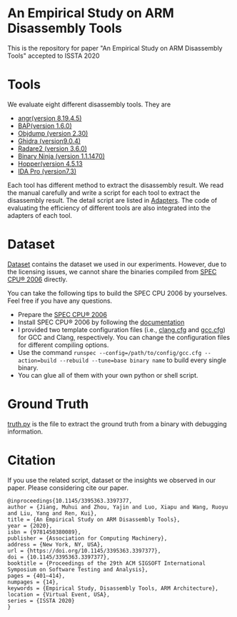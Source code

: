 # An Empirical Study on ARM Disassembly Tools
This is the repository for paper "An Empirical Study on ARM Disassembly Tools" accepted to ISSTA 2020


# Tools
We evaluate eight different disassembly tools. They are 
- [angr(version 8.19.4.5)](https://angr.io/) 
- [BAP(version 1.6.0)](https://github.comBinaryAnalysisPlatform/bap)
- [Objdump (version 2.30)](https://linux.die.net/man/1/objdump)
- [Ghidra (version9.0.4)](https://ghidra-sre.org/)
- [Radare2 (version 3.6.0)](https://www.radare.org/n/radare2.html)
- [Binary Ninja (version 1.1.1470)](https://binary.ninja/) 
- [Hopper(version 4.5.13](https://www.hopperapp.com/)
- [IDA Pro (version7.3)](https://www.hex-rays.com/products/ida/)

Each tool has different method to extract the disassembly result. We read the manual carefully and write a script for each tool to extract the disassembly result. The detail script are listed in [Adapters](https://github.com/valour01/arm_disasssembler_study/tree/master/adapter).  The code of evaluating the efficiency of different tools are also integrated into the adapters of each tool.

# Dataset 
[Dataset](https://github.com/valour01/arm_disasssembler_study/tree/master/dataset) contains the dataset we used in our experiments. However, due to the licensing issues, we cannot share the binaries compiled from [SPEC CPU® 2006](https://www.spec.org/cpu2006/) directly.

You can take the following tips to build the SPEC CPU 2006 by yourselves. Feel free if you have any questions. 

- Prepare the [SPEC CPU® 2006](https://www.spec.org/cpu2006/)
- Install SPEC CPU® 2006 by following the [documentation](https://www.spec.org/cpu2006/Docs/install-guide-unix.html)
- I provided two template configuration files (i.e., [clang.cfg](https://github.com/valour01/arm_disasssembler_study/blob/master/spec2006/clang.cfg) and [gcc.cfg](https://github.com/valour01/arm_disasssembler_study/blob/master/spec2006/gcc.cfg)) for GCC and Clang, respectively. You can change the configuration files for different compiling options.
- Use the command `runspec --config=/path/to/config/gcc.cfg --action=build --rebuild --tune=base binary name` to build every single binary.
- You can glue all of them with your own python or shell script.



# Ground Truth
[truth.py](https://github.com/valour01/arm_disasssembler_study/blob/master/truth.py) is the file to extract the ground truth from a binary with debugging information.


# Citation
If you use the related script, dataset or the insights we observed in our paper. Please considering cite our paper.

```
@inproceedings{10.1145/3395363.3397377,
author = {Jiang, Muhui and Zhou, Yajin and Luo, Xiapu and Wang, Ruoyu and Liu, Yang and Ren, Kui},
title = {An Empirical Study on ARM Disassembly Tools},
year = {2020},
isbn = {9781450380089},
publisher = {Association for Computing Machinery},
address = {New York, NY, USA},
url = {https://doi.org/10.1145/3395363.3397377},
doi = {10.1145/3395363.3397377},
booktitle = {Proceedings of the 29th ACM SIGSOFT International Symposium on Software Testing and Analysis},
pages = {401–414},
numpages = {14},
keywords = {Empirical Study, Disassembly Tools, ARM Architecture},
location = {Virtual Event, USA},
series = {ISSTA 2020}
}
```